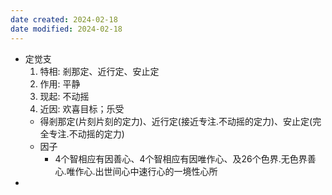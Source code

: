 ```yaml
---
date created: 2024-02-18
date modified: 2024-02-18
---
```

- 定觉支
    1. 特相: 剎那定、近行定、安止定
    2. 作用: 平静
    3. 现起: 不动摇
    4. 近因: 欢喜目标；乐受
    - 得剎那定(片刻片刻的定力)、近行定(接近专注.不动摇的定力)、安止定(完全专注.不动摇的定力)   
    - 因子
        - 4个智相应有因善心、4个智相应有因唯作心、及26个色界.无色界善心.唯作心.出世间心中速行心的一境性心所
- 
